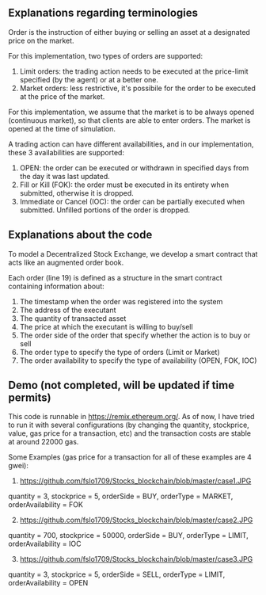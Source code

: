 
## Explanations regarding terminologies
Order is the instruction of either buying or selling an asset at a designated price on the market.

For this implementation, two types of orders are supported:
1. Limit orders: the trading action needs to be executed at the price-limit specified (by the agent) or at a better one.
2. Market orders: less restrictive, it's possibile for the order to be executed at the price of the market.

For this implementation, we assume that the market is to be always opened (continuous market), so that clients are able to enter orders. 
The market is opened at the time of simulation.

A trading action can have different availabilities, and in our implementation, these 3 availabilities are supported:
1. OPEN: the order can be executed or withdrawn in specified days from the day it was last updated.
2. Fill or Kill (FOK): the order must be executed in its entirety when submitted, otherwise it is dropped.
3. Immediate or Cancel (IOC): the order can be partially executed when submitted. Unfilled portions of the order is dropped.

## Explanations about the code
To model a Decentralized Stock Exchange, we develop a smart contract that acts like an augmented order book.

Each order (line 19) is defined as a structure in the smart contract containing information about:
1. The timestamp when the order was registered into the system
2. The address of the executant 
3. The quantity of transacted asset
4. The price at which the executant is willing to buy/sell
5. The order side of the order that specify whether the action is to buy or sell
6. The order type to specify the type of orders (Limit or Market)
7. The order availability to specify the type of availability (OPEN, FOK, IOC)

## Demo (not completed, will be updated if time permits)
This code is runnable in https://remix.ethereum.org/. As of now, I have tried to run it with several configurations (by changing the quantity, stockprice, value, gas price for a transaction, etc) and the transaction costs are stable at around 22000 gas.

Some Examples (gas price for a transaction for all of these examples are 4 gwei): 
1. https://github.com/fslo1709/Stocks_blockchain/blob/master/case1.JPG

quantity = 3, stockprice = 5, orderSide = BUY, orderType = MARKET, orderAvailability = FOK

2. https://github.com/fslo1709/Stocks_blockchain/blob/master/case2.JPG

quantity = 700, stockprice = 50000, orderSide = BUY, orderType = LIMIT, orderAvailability = IOC

3. https://github.com/fslo1709/Stocks_blockchain/blob/master/case3.JPG

quantity = 3, stockprice = 5, orderSide = SELL, orderType = LIMIT, orderAvailability = OPEN














